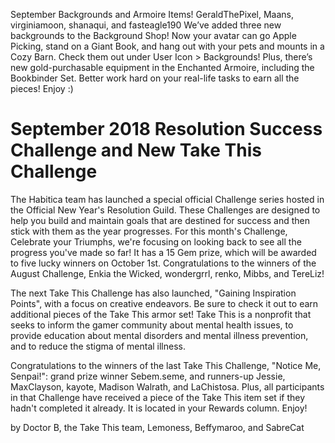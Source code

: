 September Backgrounds and Armoire Items!
GeraldThePixel, Maans, virginiamoon, shanaqui, and fasteagle190
We’ve added three new backgrounds to the Background Shop! Now your avatar can go Apple Picking, stand on a Giant Book, and hang out with your pets and mounts in a Cozy Barn. Check them out under User Icon > Backgrounds!
Plus, there’s new gold-purchasable equipment in the Enchanted Armoire, including the Bookbinder Set. Better work hard on your real-life tasks to earn all the pieces! Enjoy :)

# September 2018 Resolution Success Challenge and New Take This Challenge
The Habitica team has launched a special official Challenge series hosted in the Official New Year's Resolution Guild. These Challenges are designed to help you build and maintain goals that are destined for success and then stick with them as the year progresses. For this month's Challenge, Celebrate your Triumphs, we're focusing on looking back to see all the progress you've made so far! It has a 15 Gem prize, which will be awarded to five lucky winners on October 1st.
Congratulations to the winners of the August Challenge, Enkia the Wicked, wondergrrl, renko, Mibbs, and TereLiz!

The next Take This Challenge has also launched, "Gaining Inspiration Points", with a focus on creative endeavors. Be sure to check it out to earn additional pieces of the Take This armor set!
Take This is a nonprofit that seeks to inform the gamer community about mental health issues, to provide education about mental disorders and mental illness prevention, and to reduce the stigma of mental illness.

Congratulations to the winners of the last Take This Challenge, "Notice Me, Senpai!": grand prize winner Sebem.seme, and runners-up Jessie, MaxClayson, kayote, Madison Walrath, and LaChistosa. Plus, all participants in that Challenge have received a piece of the Take This item set if they hadn't completed it already. It is located in your Rewards column. Enjoy!

by Doctor B, the Take This team, Lemoness, Beffymaroo, and SabreCat
